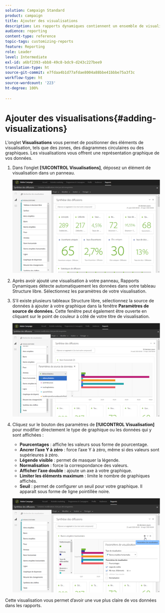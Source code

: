 ```yaml
---
solution: Campaign Standard
product: campaign
title: Ajouter des visualisations
description: Les rapports dynamiques contiennent un ensemble de visualisations pour offrir une représentation graphique dans votre rapport.
audience: reporting
content-type: reference
topic-tags: customizing-reports
feature: Reporting
role: Leader
level: Intermediate
exl-id: a6bf2393-ebb8-49c8-bdc9-d243c227bee9
translation-type: ht
source-git-commit: e7fdaa4b1d77afdae8004a88bbe41bbbe75a3f3c
workflow-type: ht
source-wordcount: '223'
ht-degree: 100%

---
```


# Ajouter des visualisations{#adding-visualizations}

L’onglet **Visualisations** vous permet de positionner des éléments de visualisation, tels que des zones, des diagrammes circulaires ou des graphiques. Les visualisations vous offrent une représentation graphique de vos données.

1. Dans l’onglet **[!UICONTROL Visualisations]**, déposez un élément de visualisation dans un panneau.

   ![](assets/dynamic_report_visualization_1.png)

1. Après avoir ajouté une visualisation à votre panneau, Rapports Dynamiques détecte automatiquement les données dans votre tableau Structure libre. Sélectionnez les paramètres de votre visualisation.
1. S’il existe plusieurs tableaux Structure libre, sélectionnez la source de données à ajouter à votre graphique dans la fenêtre **Paramètres de source de données.** Cette fenêtre peut également être ouverte en cliquant sur le point de couleur à côté de votre titre de visualisation.

   ![](assets/dynamic_report_visualization_2.png)

1. Cliquez sur le bouton des paramètres de **[!UICONTROL Visualisation]** pour modifier directement le type de graphique ou les données qui y sont affichées :

   * **Pourcentages** : affiche les valeurs sous forme de pourcentage.
   * **Ancrer l’axe Y à zéro** : force l’axe Y à zéro, même si des valeurs sont supérieures à zéro.
   * **Légende visible** : permet de masquer la légende.
   * **Normalisation** : force la correspondance des valeurs.
   * **Afficher l’axe double** : ajoute un axe à votre graphique.
   * **Limiter les éléments maximum** : limite le nombre de graphiques affichés.
   * **Seuil** : permet de configurer un seuil pour votre graphique. Il apparaît sous forme de ligne pointillée noire.

   ![](assets/dynamic_report_visualization_3.png)

Cette visualisation vous permet d’avoir une vue plus claire de vos données dans les rapports.

